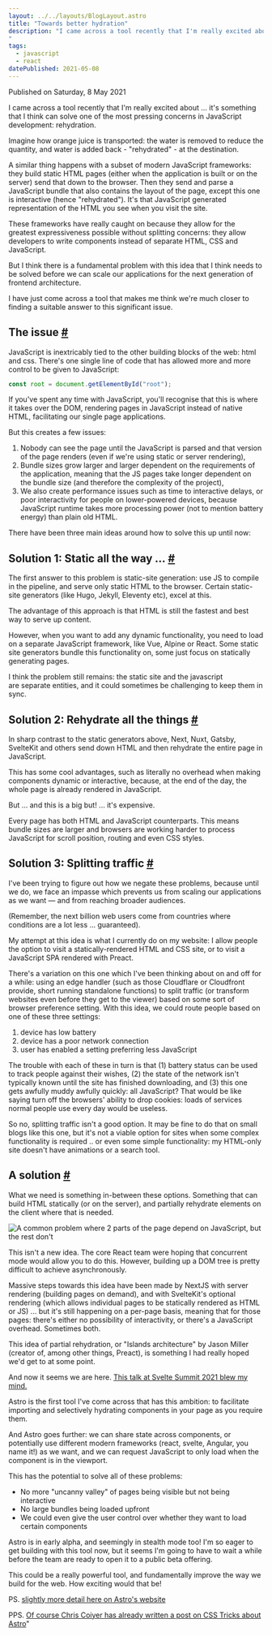 ```yaml
---
layout: ../../layouts/BlogLayout.astro
title: "Towards better hydration"
description: "I came across a tool recently that I'm really excited about ... it's something that I think can solve one of the most pressing concerns in JavaScript development: rehydration.
"
tags: 
  - javascript
  - react
datePublished: 2021-05-08
---
```


Published on Saturday, 8 May 2021

I came across a tool recently that I'm really excited about ... it's something that I think can solve one of the most pressing concerns in JavaScript development: rehydration.

Imagine how orange juice is transported: the water is removed to reduce the quantity, and water is added back - "rehydrated" - at the destination.

A similar thing happens with a subset of modern JavaScript frameworks: they build static HTML pages (either when the application is built or on the server) send that down to the browser. Then they send and parse a JavaScript bundle that also contains the layout of the page, except this one is interactive (hence "rehydrated"). It's that JavaScript generated representation of the HTML you see when you visit the site.

These frameworks have really caught on because they allow for the greatest expressiveness possible without splitting concerns: they allow developers to write components instead of separate HTML, CSS and JavaScript.

But I think there is a fundamental problem with this idea that I think needs to be solved before we can scale our applications for the next generation of frontend architecture.

I have just come across a tool that makes me think we're much closer to finding a suitable answer to this significant issue.

## The issue [#](https://deliciousreverie.co.uk/posts/towards-better-rehydration/#the-issue)

JavaScript is inextricably tied to the other building blocks of the web: html and css. There's one single line of code that has allowed more and more control to be given to JavaScript:

```javascript
const root = document.getElementById("root");
```

If you've spent any time with JavaScript, you'll recognise that this is where it takes over the DOM, rendering pages in JavaScript instead of native HTML, facilitating our single page applications.

But this creates a few issues:

1.  Nobody can see the page until the JavaScript is parsed and that version of the page renders (even if we're using static or server rendering),
2.  Bundle sizes grow larger and larger dependent on the requirements of the application, meaning that the JS pages take longer dependent on the bundle size (and therefore the complexity of the project),
3.  We also create performance issues such as time to interactive delays, or poor interactivity for people on lower-powered devices, because JavaScript runtime takes more processing power (not to mention battery energy) than plain old HTML.

There have been three main ideas around how to solve this up until now:

## Solution 1: Static all the way ... [#](https://deliciousreverie.co.uk/posts/towards-better-rehydration/#solution-1:-static-all-the-way-...)

The first answer to this problem is static-site generation: use JS to compile in the pipeline, and serve only static HTML to the browser. Certain static-site generators (like Hugo, Jekyll, Eleventy etc), excel at this.

The advantage of this approach is that HTML is still the fastest and best way to serve up content.

However, when you want to add any dynamic functionality, you need to load on a separate JavaScript framework, like Vue, Alpine or React. Some static site generators bundle this functionality on, some just focus on statically generating pages.

I think the problem still remains: the static site and the javascript are separate entities, and it could sometimes be challenging to keep them in sync.

## Solution 2: Rehydrate all the things [#](https://deliciousreverie.co.uk/posts/towards-better-rehydration/#solution-2:-rehydrate-all-the-things)

In sharp contrast to the static generators above, Next, Nuxt, Gatsby, SvelteKit and others send down HTML and then rehydrate the entire page in JavaScript.

This has some cool advantages, such as literally no overhead when making components dynamic or interactive, because, at the end of the day, the whole page is already rendered in JavaScript.

But ... and this is a big but! ... it's expensive.

Every page has both HTML and JavaScript counterparts. This means bundle sizes are larger and browsers are working harder to process JavaScript for scroll position, routing and even CSS styles.

## Solution 3: Splitting traffic [#](https://deliciousreverie.co.uk/posts/towards-better-rehydration/#solution-3:-splitting-traffic)

I've been trying to figure out how we negate these problems, because until we do, we face an impasse which prevents us from scaling our applications as we want — and from reaching broader audiences.

(Remember, the next billion web users come from countries where conditions are a lot less ... guaranteed).

My attempt at this idea is what I currently do on my website: I allow people the option to visit a statically-rendered HTML and CSS site, or to visit a JavaScript SPA rendered with Preact.

There's a variation on this one which I've been thinking about on and off for a while: using an edge handler (such as those Cloudflare or Cloudfront provide, short running standalone functions) to split traffic (or transform websites even before they get to the viewer) based on some sort of browser preference setting. With this idea, we could route people based on one of these three settings:

1.  device has low battery
2.  device has a poor network connection
3.  user has enabled a setting preferring less JavaScript

The trouble with each of these in turn is that (1) battery status can be used to track people against their wishes, (2) the state of the network isn't typically known until the site has finished downloading, and (3) this one gets awfully muddy awfully quickly: all JavaScript? That would be like saying turn off the browsers' ability to drop cookies: loads of services normal people use every day would be useless.

So no, splitting traffic isn't a good option. It may be fine to do that on small blogs like this one, but it's not a viable option for sites when some complex functionality is required .. or even some simple functionality: my HTML-only site doesn't have animations or a search tool.

## A solution [#](https://deliciousreverie.co.uk/posts/towards-better-rehydration/#a-solution)

What we need is something in-between these options. Something that can build HTML statically (or on the server), and partially rehydrate elements on the client where that is needed.

![A common problem where 2 parts of the page depend on JavaScript, but the rest don't](https://d13mv7x44wu31f.cloudfront.net/files/8larcbglz-partial-rehydration.png)

This isn't a new idea. The core React team were hoping that concurrent mode would allow you to do this. However, building up a DOM tree is pretty difficult to achieve asynchronously.

Massive steps towards this idea have been made by NextJS with server rendering (building pages on demand), and with SvelteKit's optional rendering (which allows individual pages to be statically rendered as HTML or JS) ... but it's still happening on a per-page basis, meaning that for those pages: there's either no possibility of interactivity, or there's a JavaScript overhead. Sometimes both.

This idea of partial rehydration, or "Islands architecture" by Jason Miller (creator of, among other things, Preact), is something I had really hoped we'd get to at some point.

And now it seems we are here. [This talk at Svelte Summit 2021 blew my mind.](https://www.youtube.com/watch?t=10490&v=fnr9XWvjJHw&feature=emb_imp_woyt)

Astro is the first tool I've come across that has this ambition: to facilitate importing and selectively hydrating components in your page as you require them.

And Astro goes further: we can share state across components, or potentially use different modern frameworks (react, svelte, Angular, you name it!) as we want, and we can request JavaScript to only load when the component is in the viewport.

This has the potential to solve all of these problems:

-   No more "uncanny valley" of pages being visible but not being interactive
-   No large bundles being loaded upfront
-   We could even give the user control over whether they want to load certain components

Astro is in early alpha, and seemingly in stealth mode too! I'm so eager to get building with this tool now, but it seems I'm going to have to wait a while before the team are ready to open it to a public beta offering.

This could be a really powerful tool, and fundamentally improve the way we build for the web. How exciting would that be!

PS. [slightly more detail here on Astro's website](https://astro.build/)

PPS. [Of course Chris Coiyer has already written a post on CSS Tricks about Astro](https://css-tricks.com/astro/)"